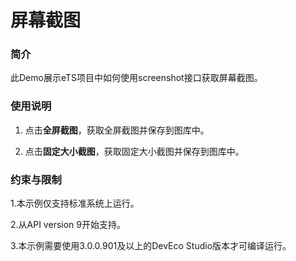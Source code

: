 # 屏幕截图

### 简介

 此Demo展示eTS项目中如何使用screenshot接口获取屏幕截图。

### 使用说明

1. 点击**全屏截图**，获取全屏截图并保存到图库中。

2. 点击**固定大小截图**，获取固定大小截图并保存到图库中。

### 约束与限制

1.本示例仅支持标准系统上运行。

2.从API version 9开始支持。

3.本示例需要使用3.0.0.901及以上的DevEco Studio版本才可编译运行。